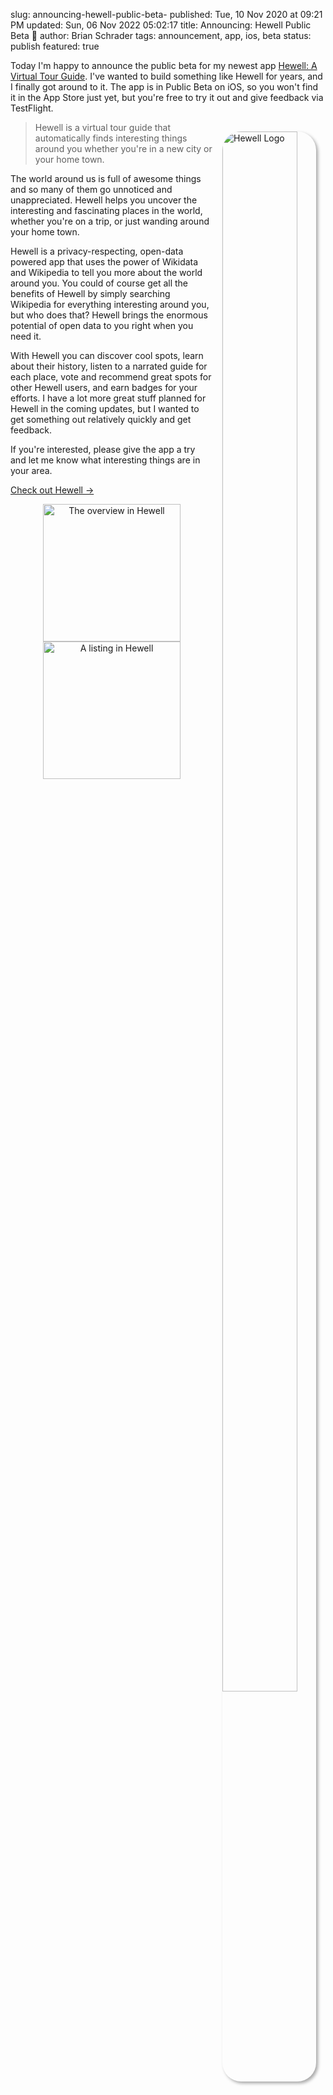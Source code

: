 slug: announcing-hewell-public-beta-
published: Tue, 10 Nov 2020 at 09:21 PM
updated: Sun, 06 Nov 2022 05:02:17 
title: Announcing: Hewell Public Beta 🎉
author: Brian Schrader
tags: announcement, app, ios, beta
status: publish
featured: true

Today I'm happy to announce the public beta for my newest app [Hewell: A Virtual Tour Guide][1]. I've wanted to build something like Hewell for years, and I finally got around to it. The app is in Public Beta on iOS, so you won't find it in the App Store just yet, but you're free to try it out and give feedback via TestFlight.

<img src="https://hewellapp.com/img/apple-touch-icon.png" alt="Hewell Logo" style="max-width:150px; width:80%; box-shadow:3px 3px 5px darkgrey; border-radius:30px; padding:0; margin:15px; float:right;">

> Hewell is a virtual tour guide that automatically finds interesting things around you whether you're in a new city or your home town.

The world around us is full of awesome things and so many of them go unnoticed and unappreciated. Hewell helps you uncover the interesting and fascinating places in the world, whether you're on a trip, or just wanding around your home town.

Hewell is a privacy-respecting, open-data powered app that uses the power of Wikidata and Wikipedia to tell you more about the world around you. You could of course get all the benefits of Hewell by simply searching Wikipedia for everything interesting around you, but who does that? Hewell brings the enormous potential of open data to you right when you need it.

With Hewell you can discover cool spots, learn about their history, listen to a narrated guide for each place, vote and recommend great spots for other Hewell users, and earn badges for your efforts. I have a lot more great stuff planned for Hewell in the coming updates, but I wanted to get something out relatively quickly and get feedback.

If you're interested, please give the app a try and let me know what interesting things are in your area.

[Check out Hewell &#8594;][1]


<div style="text-align:center;">
    <img src="https://hewellapp.com/img/beta/list.png"
        alt="The overview in Hewell"
        width="500px"
        style="width:220px; display:inline-block;"
    />
    <img src="https://hewellapp.com/img/beta/detail.png"
        alt="A listing in Hewell"
        width="500px"
        style="width:220px; display:inline-block;"
    />
</div>

[1]: https://hewellapp.com
